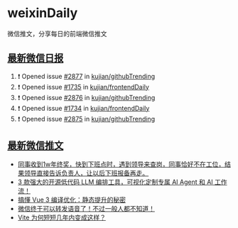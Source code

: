 # weixinDaily
微信推文，分享每日的前端微信推文

## [最新微信日报](https://github.com/kujian/weixinDaily/issues)

<!--START_SECTION:activity-->
1. ❗ Opened issue [#2877](https://github.com/kujian/githubTrending/issues/2877) in [kujian/githubTrending](https://github.com/kujian/githubTrending)
2. ❗ Opened issue [#1735](https://github.com/kujian/frontendDaily/issues/1735) in [kujian/frontendDaily](https://github.com/kujian/frontendDaily)
3. ❗ Opened issue [#2876](https://github.com/kujian/githubTrending/issues/2876) in [kujian/githubTrending](https://github.com/kujian/githubTrending)
4. ❗ Opened issue [#1734](https://github.com/kujian/frontendDaily/issues/1734) in [kujian/frontendDaily](https://github.com/kujian/frontendDaily)
5. ❗ Opened issue [#2875](https://github.com/kujian/githubTrending/issues/2875) in [kujian/githubTrending](https://github.com/kujian/githubTrending)
<!--END_SECTION:activity-->


## [最新微信推文](https://weixin.qdkfweb.cn/)

<!-- BLOG-POST-LIST:START -->
- [同事收到1w年终奖，快到下班点时，遇到领导来查岗，同事恰好不在工位，结果领导直接告诉负责人，让以后下班报备再走。](https://weixin.qdkfweb.cn/47990.html)
- [3 款强大的开源低代码 LLM 编排工具，可视化定制专属 AI Agent 和 AI 工作流！](https://weixin.qdkfweb.cn/47972.html)
- [搞懂 Vue 3 编译优化：静态提升的秘密](https://weixin.qdkfweb.cn/47971.html)
- [微信终于可以转发语音了！不过一般人都不知道！](https://weixin.qdkfweb.cn/47985.html)
- [Vite 为何短短几年内变成这样？](https://weixin.qdkfweb.cn/47940.html)
<!-- BLOG-POST-LIST:END -->